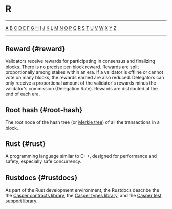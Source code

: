 # R

---

[A](A.md) [B](B.md) [C](C.md) [D](D.md) [E](E.md) [F](F.md) [G](G.md) [H](H.md) [I](I.md) [J](J.md) [K](K.md) [L](L.md) [M](M.md) [N](N.md) [O](O.md) [P](P.md) [Q](Q.md) [R](R.md) [S](S.md) [T](T.md) [U](U.md) [V](V.md) [W](W.md) [X](X.md) [Y](Y.md) [Z](Z.md)

---

## Reward {#reward}

Validators receive rewards for participating in consensus and finalizing blocks. There is no precise per-block reward. Rewards are split proportionally among stakes within an era. If a validator is offline or cannot vote on many blocks, the rewards earned are also reduced. Delegators can only receive a proportional amount of the validator's rewards minus the validator's commission (Delegation Rate). Rewards are distributed at the end of each era.

## Root hash {#root-hash}

The root node of the hash tree (or [Merkle tree](M.md#merkle-tree)) of all the transactions in a block.

## Rust {#rust}

A programming language similar to C++, designed for performance and safety, especially safe concurrency.

## Rustdocs {#rustdocs}

As part of the Rust development environment, the Rustdocs describe the the [Casper contracts library](https://docs.rs/casper-contract/), the [Casper types library](https://docs.rs/casper-types/), and the [Casper test support library](https://docs.rs/casper-engine-test-support/).
